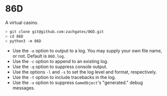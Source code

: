 # 86D
A virtual casino.

```bash
> git clone git@github.com:zachgates/86D.git
> cd 86D
> python3 -m 86D
```

* Use the `-o` option to output to a log. You may supply your own file name, or not. Default is `86D.log`.
* Use the `-c` option to append to an existing log.
* Use the `-q` option to suppress console output.
* Use the options `-l` and `-s` to set the log level and format, respectively.
* Use the `-t` option to include tracebacks in the log.
* Use the `-x` option to suppress `GameObject`'s "generated." debug messages.
